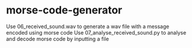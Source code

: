 # morse-code-generator

Use 06_received_sound.wav to generate a wav file with a message encoded using morse code
Use 07_analyse_received_sound.py to analyse and decode morse code by inputting a file